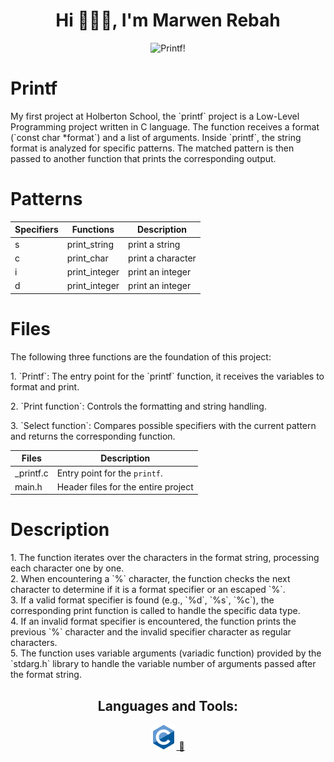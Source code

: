 <h1 align="center">Hi 👨🏻‍💻, I'm Marwen Rebah</h1>

<div align="center">
  <img src="https://github.com/marwenrebah/holbertonschool-printf/assets/133456502/9e798d95-b20e-4d86-9dbc-c3b3d57a9d35" alt="Printf!"/>
</div>

<h1>Printf</h1>
<p>My first project at Holberton School, the `printf` project is a Low-Level Programming project written in C language. The function receives a format (`const char *format`) and a list of arguments. Inside `printf`, the string format is analyzed for specific patterns. The matched pattern is then passed to another function that prints the corresponding output.</p>

<h1>Patterns</h1>

| Specifiers | Functions         | Description       |
|------------|-------------------|-------------------|
| s          | print_string      | print a string    |
| c          | print_char        | print a character |
| i          | print_integer     | print an integer  |
| d          | print_integer     | print an integer  |

<h1>Files</h1>
<p>The following three functions are the foundation of this project:</p>
<p>1. `Printf`: The entry point for the `printf` function, it receives the variables to format and print.</p>
<p>2. `Print function`: Controls the formatting and string handling.</p>
<p>3. `Select function`: Compares possible specifiers with the current pattern and returns the corresponding function.</p>

| Files       | Description                        |
|-------------|------------------------------------|
| _printf.c   | Entry point for the `printf`.      |
| main.h      | Header files for the entire project|

<h1>Description</h1>
<p>1. The function iterates over the characters in the format string, processing each character one by one.<br>
2. When encountering a `%` character, the function checks the next character to determine if it is a format specifier or an escaped `%`.<br>
3. If a valid format specifier is found (e.g., `%d`, `%s`, `%c`), the corresponding print function is called to handle the specific data type.<br>
4. If an invalid format specifier is encountered, the function prints the previous `%` character and the invalid specifier character as regular characters.<br>
5. The function uses variable arguments (variadic function) provided by the `stdarg.h` library to handle the variable number of arguments passed after the format string.</p>

<h2 align="center">Languages and Tools:</h2>
<p align="center">
  <a href="https://www.cprogramming.com/" target="_blank" rel="noreferrer">
    <img src="https://raw.githubusercontent.com/devicons/devicon/master/icons/c/c-original.svg" alt="c" width="40" height="40"/> 🚀
  </a>
</p>